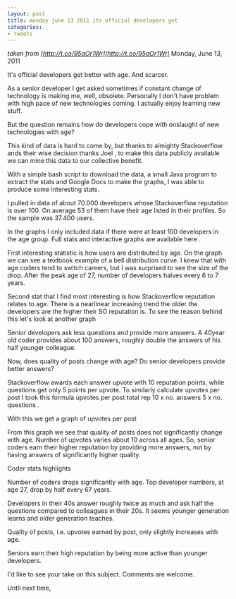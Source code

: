 ```yaml
---
layout: post
title: monday june 13 2011 its official developers get
categories:
- tweets
---
```

*taken from [http://t.co/95aOr1Wr](http://t.co/95aOr1Wr)*
Monday, June 13, 2011

It's official developers get better with age. And scarcer.

As a senior developer I get asked sometimes if constant change of technology is making me, well, obsolete. Personally I don't have problem with high pace of new technologies coming. I actually enjoy learning new stuff.

But the question remains how do developers cope with onslaught of new technologies with age?

This kind of data is hard to come by, but thanks to almighty Stackoverflow ands their wise decision thanks Joel , to make this data publicly available we can mine this data to our collective benefit.

With a simple bash script to download the data, a small Java program to extract the stats and Google Docs to make the graphs, I was able to produce some interesting stats.

I pulled in data of about 70.000 developers whose Stackoverflow reputation is over 100. On average 53 of them have their age listed in their profiles. So the sample was 37.400 users.

In the graphs I only included data if there were at least 100 developers in the age group. Full stats and interactive graphs are available here .

First interesting statistic is how users are distributed by age. On the graph we can see a textbook example of a bell distribution curve. I knew that with age coders tend to switch careers, but I was surprised to see the size of the drop. After the peak age of 27, number of developers halves every 6 to 7 years.

Second stat that I find most interesting is how Stackoverflow reputation relates to age. There is a nearlinear increasing trend the older the developers are the higher their SO reputation is. To see the reason behind this let's look at another graph

Senior developers ask less questions and provide more answers. A 40year old coder provides about 100 answers, roughly double the answers of his half younger colleague.

Now, does quality of posts change with age? Do senior developers provide better answers?

Stackoverflow awards each answer upvote with 10 reputation points, while questions get only 5 points per upvote. To similarly calculate upvotes per post I took this formula upvotes per post  total rep  10 x no. answers  5 x no. questions .

With this we get a graph of upvotes per post

From this graph we see that quality of posts does not significantly change with age. Number of upvotes varies about 10 across all ages. So, senior coders earn their higher reputation by providing more answers, not by having answers of significantly higher quality.

Coder stats  highlights

Number of coders drops significantly with age. Top developer numbers, at age 27, drop by half every 67 years.

Developers in their 40s answer roughly twice as much and ask half the questions compared to colleagues in their 20s. It seems younger generation learns and older generation teaches.

Quality of posts, i.e. upvotes earned by post, only slightly increases with age.

Seniors earn their high reputation by being more active than younger developers.

I'd like to see your take on this subject. Comments are welcome.

Until next time,

